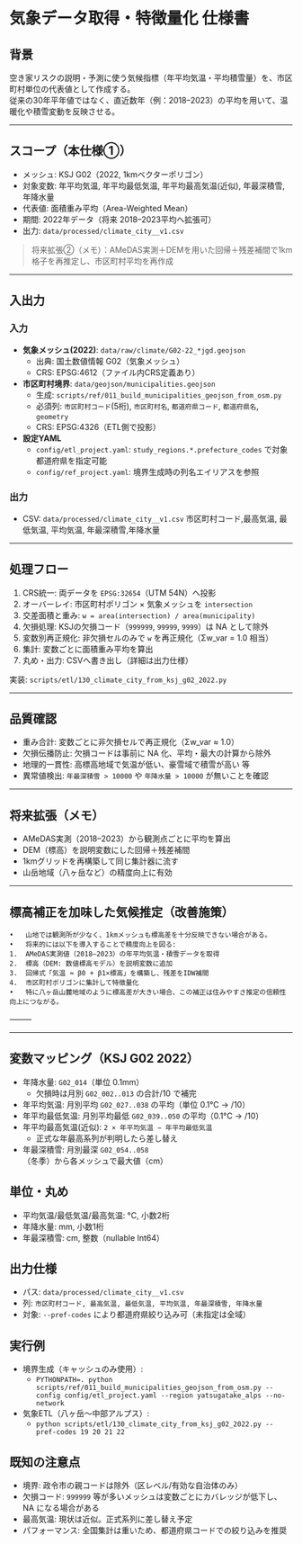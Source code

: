 # 気象データ取得・特徴量化 仕様書

## 背景
空き家リスクの説明・予測に使う気候指標（年平均気温・平均積雪量）を、市区町村単位の代表値として作成する。  
従来の30年平年値ではなく、直近数年（例：2018–2023）の平均を用いて、温暖化や積雪変動を反映させる。

---

## スコープ（本仕様①）
- メッシュ: KSJ G02（2022, 1kmベクターポリゴン）
- 対象変数: 年平均気温, 年平均最低気温, 年平均最高気温(近似), 年最深積雪, 年降水量
- 代表値: 面積重み平均（Area-Weighted Mean）
- 期間: 2022年データ（将来 2018–2023平均へ拡張可）
- 出力: `data/processed/climate_city__v1.csv`

> 将来拡張②（メモ）：AMeDAS実測＋DEMを用いた回帰＋残差補間で1km格子を再推定し、市区町村平均を再作成

---

## 入出力

### 入力

- **気象メッシュ(2022)**: `data/raw/climate/G02-22_*jgd.geojson`
  - 出典: 国土数値情報 G02（気象メッシュ）
  - CRS: EPSG:4612（ファイル内CRS定義あり）
- **市区町村境界**: `data/geojson/municipalities.geojson`
  - 生成: `scripts/ref/011_build_municipalities_geojson_from_osm.py`
  - 必須列: `市区町村コード`(5桁), `市区町村名`, `都道府県コード`, `都道府県名`, `geometry`
  - CRS: EPSG:4326（ETL側で投影）
- **設定YAML**
  - `config/etl_project.yaml`: `study_regions.*.prefecture_codes` で対象都道府県を指定可能
  - `config/ref_project.yaml`: 境界生成時の列名エイリアスを参照

### 出力
- CSV: `data/processed/climate_city__v1.csv`
市区町村コード,最高気温, 最低気温, 平均気温, 年最深積雪,年降水量
---

## 処理フロー
1. CRS統一: 両データを `EPSG:32654`（UTM 54N）へ投影
2. オーバーレイ: 市区町村ポリゴン × 気象メッシュを `intersection`
3. 交差面積と重み: `w = area(intersection) / area(municipality)`
4. 欠損処理: KSJの欠損コード（`999999`, `99999`, `9999`）は NA として除外
5. 変数別再正規化: 非欠損セルのみで `w` を再正規化（Σw_var = 1.0 相当）
6. 集計: 変数ごとに面積重み平均を算出
7. 丸め・出力: CSVへ書き出し（詳細は出力仕様）

実装: `scripts/etl/130_climate_city_from_ksj_g02_2022.py`

---

## 品質確認
- 重み合計: 変数ごとに非欠損セルで再正規化（Σw_var ≈ 1.0）
- 欠損伝播防止: 欠損コードは事前に NA 化、平均・最大の計算から除外
- 地理的一貫性: 高標高地域で気温が低い、豪雪域で積雪が高い 等
- 異常値検出: `年最深積雪 > 10000` や `年降水量 > 10000` が無いことを確認

---

## 将来拡張（メモ）
- AMeDAS実測（2018–2023）から観測点ごとに平均を算出
- DEM（標高）を説明変数にした回帰＋残差補間
- 1kmグリッドを再構築して同じ集計器に流す
- 山岳地域（八ヶ岳など）の精度向上に有効


---
## 標高補正を加味した気候推定（改善施策）
	•	山地では観測所が少なく、1kmメッシュも標高差を十分反映できない場合がある。
	•	将来的には以下を導入することで精度向上を図る:
	1.	AMeDAS実測値（2018–2023）の年平均気温・積雪データを取得
	2.	標高（DEM: 数値標高モデル）を説明変数に追加
	3.	回帰式「気温 ≈ β0 + β1×標高」を構築し、残差をIDW補間
	4.	市区町村ポリゴンに集計して特徴量化
	•	特に八ヶ岳山麓地域のように標高差が大きい場合、この補正は住みやすさ推定の信頼性向上につながる。

⸻

---

## 変数マッピング（KSJ G02 2022）
- 年降水量: `G02_014`（単位 0.1mm）
  - 欠損時は月別 `G02_002..013` の合計/10 で補完
- 年平均気温: 月別平均 `G02_027..038` の平均（単位 0.1°C → /10）
- 年平均最低気温: 月別平均最低 `G02_039..050` の平均（0.1°C → /10）
- 年平均最高気温(近似): `2 × 年平均気温 − 年平均最低気温`
  - 正式な年最高系列が判明したら差し替え
- 年最深積雪: 月別最深 `G02_054..058`（冬季）から各メッシュで最大値（cm）

## 単位・丸め
- 平均気温/最低気温/最高気温: °C, 小数2桁
- 年降水量: mm, 小数1桁
- 年最深積雪: cm, 整数（nullable Int64）

## 出力仕様
- パス: `data/processed/climate_city__v1.csv`
- 列: `市区町村コード, 最高気温, 最低気温, 平均気温, 年最深積雪, 年降水量`
- 対象: `--pref-codes` により都道府県絞り込み可（未指定は全域）

## 実行例
- 境界生成（キャッシュのみ使用）:
  - `PYTHONPATH=. python scripts/ref/011_build_municipalities_geojson_from_osm.py --config config/etl_project.yaml --region yatsugatake_alps --no-network`
- 気象ETL（八ヶ岳〜中部アルプス）:
  - `python scripts/etl/130_climate_city_from_ksj_g02_2022.py --pref-codes 19 20 21 22`

## 既知の注意点
- 境界: 政令市の親コードは除外（区レベル/有効な自治体のみ）
- 欠損コード: `999999` 等が多いメッシュは変数ごとにカバレッジが低下し、NA になる場合がある
- 最高気温: 現状は近似。正式系列に差し替え予定
- パフォーマンス: 全国集計は重いため、都道府県コードでの絞り込みを推奨
